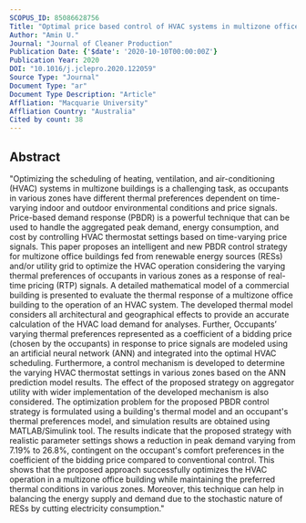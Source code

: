 ```yaml
---
SCOPUS_ID: 85086628756
Title: "Optimal price based control of HVAC systems in multizone office buildings for demand response"
Author: "Amin U."
Journal: "Journal of Cleaner Production"
Publication Date: {'$date': '2020-10-10T00:00:00Z'}
Publication Year: 2020
DOI: "10.1016/j.jclepro.2020.122059"
Source Type: "Journal"
Document Type: "ar"
Document Type Description: "Article"
Affliation: "Macquarie University"
Affliation Country: "Australia"
Cited by count: 38
---
```


## Abstract
"Optimizing the scheduling of heating, ventilation, and air-conditioning (HVAC) systems in multizone buildings is a challenging task, as occupants in various zones have different thermal preferences dependent on time-varying indoor and outdoor environmental conditions and price signals. Price-based demand response (PBDR) is a powerful technique that can be used to handle the aggregated peak demand, energy consumption, and cost by controlling HVAC thermostat settings based on time-varying price signals. This paper proposes an intelligent and new PBDR control strategy for multizone office buildings fed from renewable energy sources (RESs) and/or utility grid to optimize the HVAC operation considering the varying thermal preferences of occupants in various zones as a response of real-time pricing (RTP) signals. A detailed mathematical model of a commercial building is presented to evaluate the thermal response of a multizone office building to the operation of an HVAC system. The developed thermal model considers all architectural and geographical effects to provide an accurate calculation of the HVAC load demand for analyses. Further, Occupants’ varying thermal preferences represented as a coefficient of a bidding price (chosen by the occupants) in response to price signals are modeled using an artificial neural network (ANN) and integrated into the optimal HVAC scheduling. Furthermore, a control mechanism is developed to determine the varying HVAC thermostat settings in various zones based on the ANN prediction model results. The effect of the proposed strategy on aggregator utility with wider implementation of the developed mechanism is also considered. The optimization problem for the proposed PBDR control strategy is formulated using a building's thermal model and an occupant's thermal preferences model, and simulation results are obtained using MATLAB/Simulink tool. The results indicate that the proposed strategy with realistic parameter settings shows a reduction in peak demand varying from 7.19% to 26.8%, contingent on the occupant's comfort preferences in the coefficient of the bidding price compared to conventional control. This shows that the proposed approach successfully optimizes the HVAC operation in a multizone office building while maintaining the preferred thermal conditions in various zones. Moreover, this technique can help in balancing the energy supply and demand due to the stochastic nature of RESs by cutting electricity consumption."
